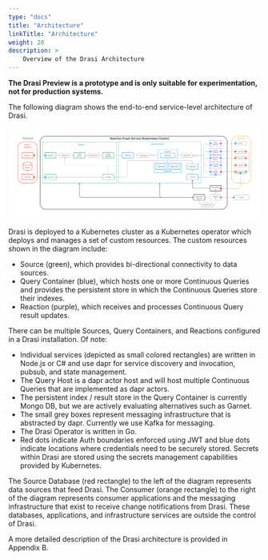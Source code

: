 ```yaml
---
type: "docs"
title: "Architecture"
linkTitle: "Architecture"
weight: 20
description: >
    Overview of the Drasi Architecture
---
```


**The Drasi Preview is a prototype and is only suitable for experimentation, not for production systems.**

The following diagram shows the end-to-end service-level architecture of Drasi.

 ![POC Architecture](poc_architecture.png)

Drasi is deployed to a Kubernetes cluster as a Kubernetes operator which deploys and manages a set of custom resources. The custom resources shown in the diagram include:
-	Source (green), which provides bi-directional connectivity to data sources.
-	Query Container (blue), which hosts one or more Continuous Queries and provides the persistent store in which the Continuous Queries store their indexes.
-	Reaction (purple), which receives and processes Continuous Query result updates.

There can be multiple Sources, Query Containers, and Reactions configured in a Drasi installation.  Of note:
-	Individual services (depicted as small colored rectangles) are written in Node.js or C# and use dapr for service discovery and invocation, pubsub, and state management.
-	The Query Host is a dapr actor host and will host multiple Continuous Queries that are implemented as dapr actors.
-	The persistent index / result store in the Query Container is currently Mongo DB, but we are actively evaluating alternatives such as Garnet. 
-	The small grey boxes represent messaging infrastructure that is abstracted by dapr. Currently we use Kafka for messaging.
-	The Drasi Operator is written in Go.
-	Red dots indicate Auth boundaries enforced using JWT and blue dots indicate locations where credentials need to be securely stored. Secrets within Drasi are stored using the secrets management capabilities provided by Kubernetes. 

The Source Database (red rectangle) to the left of the diagram represents data sources that feed Drasi. The Consumer (orange rectangle) to the right of the diagram represents consumer applications and the messaging infrastructure that exist to receive change notifications from Drasi. These databases, applications, and infrastructure services are outside the control of Drasi.

A more detailed description of the Drasi architecture is provided in Appendix B. 
